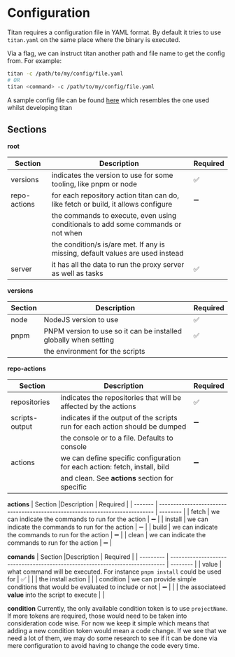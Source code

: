 # Configuration

Titan requires a configuration file in YAML format. By default it tries to use `titan.yaml` on the same place where the
binary is executed.

Via a flag, we can instruct titan another path and file name to get the config from. For example:

```bash
titan -c /path/to/my/config/file.yaml
# OR
titan <command> -c /path/to/my/config/file.yaml
```

A sample config file can be found [here](../sample.titan.yaml) which resembles the one used
whilst developing titan

## Sections

**root**

| Section      |Description                                                                         | Required |
| ------------ | ---------------------------------------------------------------------------------- | -------- |
| versions     | indicates the version to use for some tooling, like pnpm or node                   | ✅       |
| repo-actions | for each repository action titan can do, like fetch or build, it allows configure  | ➖       |
|              | the commands to execute, even using conditionals to add some commands or not when  |          |
|              | the condition/s is/are met. If any is missing, default values are used instead     |          |
| server       | it has all the data to run the proxy server as well as tasks                       | ✅       |


**versions**

| Section | Description                                                      | Required |
| ------- | ---------------------------------------------------------------- | -------- |
|node     | NodeJS version to use                                            | ✅       |
|pnpm     | PNPM version to use so it can be installed globally when setting | ✅       |
|         | the environment for the scripts                                  |          |


**repo-actions**

| Section        |Description                                                                   | Required |
| -------------- | ---------------------------------------------------------------------------- | -------- |
| repositories   | indicates the repositories that will be affected by the actions              | ✅       |
| scripts-output | indicates if the output of the scripts run for each action should be dumped  | ➖       |
|                | the console or to a file. Defaults to console                                |          |
| actions        | we can define specific configuration for each action: fetch, install, bild   | ➖       |
|                | and clean. See **actions** section for specific                              |          |

**actions**
| Section |Description                                                                   | Required |
| ------- | ---------------------------------------------------------------------------- | -------- |
| fetch   | we can indicate the commands to run for the action                           | ➖       |
| install | we can indicate the commands to run for the action                           | ➖       |
| build   | we can indicate the commands to run for the action                           | ➖       |
| clean   | we can indicate the commands to run for the action                           | ➖       |

**comands**
| Section   |Description                                                                   | Required |
| --------- | ---------------------------------------------------------------------------- | -------- |
| value     | what command will be executed. For instance `pnpm install` could be used for | ✅       |
|           | the install action                                                           |          |
| condition | we can provide simple conditions that would be evaluated to include or not   | ➖       |
|           | the associateed **value** into the script to execute                         |          |

**condition**
Currently, the only available condition token is to use `projectName`. If more tokens are required, those
would need to be taken into consideration code wise.
For now we keep it simple which means that adding a new condition token would mean a code change. If we see that
we need a lot of them, we may do some research to see if it can be done via mere configuration to avoid having to
change the code every time.
